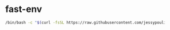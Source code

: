# fast-env

```bash
/bin/bash -c "$(curl -fsSL https://raw.githubusercontent.com/jessypouliot98/fast-env/master/install.sh)"
```
